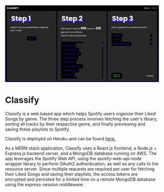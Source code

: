![dashboard capture](client/src/images/dashboard-capture.JPG)

# Classify
Classify is a web based app which helps Spotify users organize their Liked Songs by genre. The three step process involves fetching the user's library, sorting all tracks by their respective genre, and finally previewing and saving these playlists to Spotify.

Classify is deployed on Heroku and can be found [here.](https://classify-spotify-app.herokuapp.com)

As a MERN stack application, Classify uses a React.js frontend, a Node.js + Express.js backend server, and a MongoDB database running on AWS. The app leverages the Spotify Web API, using the spotify-web-api-node wrapper library to perform OAuth2 authentication, as well as any calls to the resource server. Since multiple requests are required per user for fetching their Liked Songs and saving their playlists, the access tokens are encrypted and persisted for a limited time on a remote MongoDB database using the express-session middleware.
